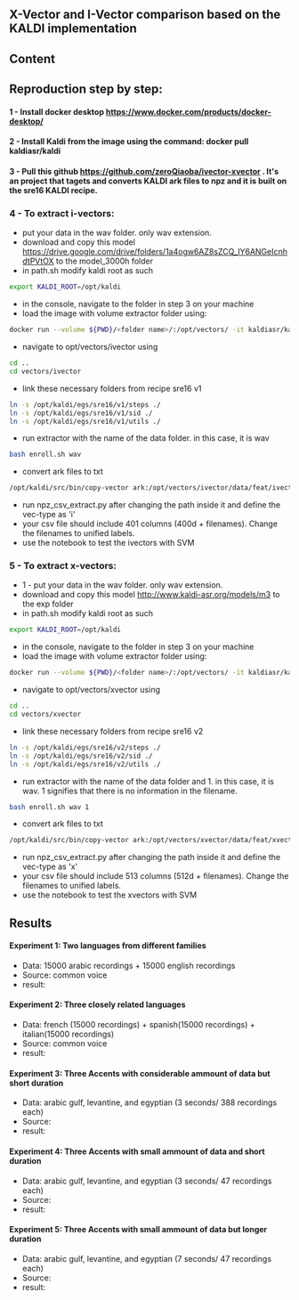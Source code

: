 ## X-Vector and I-Vector comparison based on the KALDI implementation

## Content
## Reproduction step by step:
#### 1 - Install docker desktop https://www.docker.com/products/docker-desktop/
#### 2 - Install Kaldi from the image using the command: docker pull kaldiasr/kaldi
#### 3 - Pull this github https://github.com/zeroQiaoba/ivector-xvector . It's an project that tagets and converts KALDI ark files to npz and it is built on the sre16 KALDI recipe.
### 4 - To extract i-vectors: 
* put your data in the wav folder. only wav extension. 
* download and copy this model https://drive.google.com/drive/folders/1a4ogw6AZ8sZCQ_IY6ANGeIcnhdtPVtOX to the model_3000h folder
* in path.sh modify kaldi root as such 
```sh
export KALDI_ROOT=/opt/kaldi
```
* in the console, navigate to the folder in step 3 on your machine
* load the image with volume extractor folder using:
```sh
docker run --volume ${PWD}/<folder name>/:/opt/vectors/ -it kaldiasr/kaldi 
```
* navigate to opt/vectors/ivector using
```sh
cd .. 
cd vectors/ivector
```
* link these necessary folders from recipe sre16 v1
```sh
ln -s /opt/kaldi/egs/sre16/v1/steps ./
ln -s /opt/kaldi/egs/sre16/v1/sid ./
ln -s /opt/kaldi/egs/sre16/v1/utils ./
```
* run extractor with the name of the data folder. in this case, it is wav
```sh
bash enroll.sh wav
```
* convert ark files to txt
```sh
/opt/kaldi/src/bin/copy-vector ark:/opt/vectors/ivector/data/feat/ivectors_enroll_mfcc/ivector.1.ark ark,t:- >ivector.txt
```
* run npz_csv_extract.py after changing the path inside it and define the vec-type as 'i'
* your csv file should include 401 columns (400d + filenames). Change the filenames to unified labels. 
* use the notebook to test the ivectors with SVM

### 5 - To extract x-vectors: 
* 1 - put your data in the wav folder. only wav extension. 
* download and copy this model http://www.kaldi-asr.org/models/m3 to the exp folder
* in path.sh modify kaldi root as such 
```sh
export KALDI_ROOT=/opt/kaldi
```
* in the console, navigate to the folder in step 3 on your machine
* load the image with volume extractor folder using:
```sh
docker run --volume ${PWD}/<folder name>/:/opt/vectors/ -it kaldiasr/kaldi 
```
* navigate to opt/vectors/xvector using
```sh
cd .. 
cd vectors/xvector
```
* link these necessary folders from recipe sre16 v2
```sh
ln -s /opt/kaldi/egs/sre16/v2/steps ./
ln -s /opt/kaldi/egs/sre16/v2/sid ./
ln -s /opt/kaldi/egs/sre16/v2/utils ./
```
* run extractor with the name of the data folder and 1. in this case, it is wav. 1 signifies that there is no information in the filename. 
```sh
bash enroll.sh wav 1
```
* convert ark files to txt
```sh
/opt/kaldi/src/bin/copy-vector ark:/opt/vectors/xvector/data/feat/xvectors_enroll_mfcc/xvector.1.ark ark,t:- >xvector.txt
```
* run npz_csv_extract.py after changing the path inside it and define the vec-type as 'x'
* your csv file should include 513 columns (512d + filenames). Change the filenames to unified labels. 
* use the notebook to test the xvectors with SVM



## Results
#### Experiment 1: Two languages from different families
- Data: 15000 arabic recordings + 15000 english recordings
- Source: common voice
- result:


#### Experiment 2: Three closely related languages
- Data: french (15000 recordings) + spanish(15000 recordings) + italian(15000 recordings)
- Source: common voice
- result:

#### Experiment 3: Three Accents with considerable ammount of data but short duration
- Data: arabic gulf, levantine, and egyptian (3 seconds/ 388 recordings each)
- Source:
- result:

#### Experiment 4: Three Accents with small ammount of data and short duration 
- Data: arabic gulf, levantine, and egyptian (3 seconds/ 47 recordings each)
- Source:
- result:


#### Experiment 5: Three Accents with small ammount of data but longer duration 
- Data: arabic gulf, levantine, and egyptian (7 seconds/ 47 recordings each)
- Source:
- result:

  
